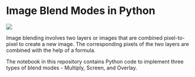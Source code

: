 # Image Blend Modes in Python

[![](https://img.youtube.com/vi/1khPnhakcwg/maxresdefault.jpg)](https://www.youtube.com/watch?v=1khPnhakcwg)

Image blending involves two layers or images that are combined pixel-to-pixel to create a new image. The corresponding pixels of the two layers are combined with the help of a formula.

The notebook in this repository contains Python code to implement three types of blend modes - Multiply, Screen, and Overlay. 
